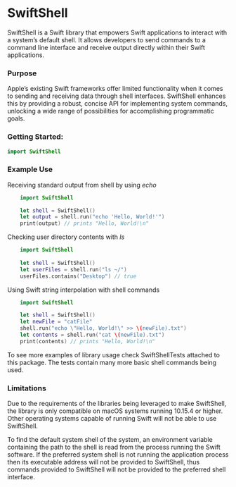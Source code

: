 # SwiftShell

SwiftShell is a Swift library that empowers Swift applications to interact with a system’s default shell. It allows developers to send commands to a command line interface and receive output directly within their Swift applications. 

### Purpose

Apple’s existing Swift frameworks offer limited functionality when it comes to sending and receiving data through shell interfaces. SwiftShell enhances this by providing a robust, concise API for implementing system commands, unlocking a wide range of possibilities for accomplishing programmatic goals.


### Getting Started:
```swift
import SwiftShell
```

### Example Use

Receiving standard output from shell by using *echo*

```swift
    import SwiftShell

    let shell = SwiftShell()
    let output = shell.run("echo 'Hello, World!'")
    print(output) // prints "Hello, World!\n" 
```

Checking user directory contents with *ls*
```swift
    import SwiftShell
    
    let shell = SwiftShell()
    let userFiles = shell.run("ls ~/")
    userFiles.contains("Desktop") // true
```

Using Swift string interpolation with shell commands
```swift
    import SwiftShell

    let shell = SwiftShell()
    let newFile = "catFile"
    shell.run("echo \"Hello, World!\" >> \(newFile).txt")
    let contents = shell.run("cat \(newFile).txt")
    print(contents) // prints "Hello, World!\n"
```

To see more examples of library usage check SwiftShellTests attached to this package. The tests contain many more basic shell commands being used. 

### Limitations
Due to the requirements of the libraries being leveraged to make SwiftShell, the library is only compatible on macOS systems running 10.15.4 or higher. Other operating systems capable of running Swift will not be able to use SwiftShell.

To find the default system shell of the system, an environment variable containing the path to the shell is read from the process running the Swift software. If the preferred system shell is not running the application process then its executable address will not be provided to SwiftShell, thus commands provided to SwiftShell will not be provided to the preferred shell interface. 



